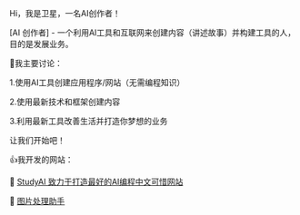 Hi，我是卫星，一名AI创作者！

[AI 创作者] - 一个利用AI工具和互联网来创建内容（讲述故事）并构建工具的人，目的是发展业务。


🌟我主要讨论：

1.使用AI工具创建应用程序/网站（无需编程知识）

2.使用最新技术和框架创建内容

3.利用最新工具改善生活并打造你梦想的业务


让我们开始吧！


👍我开发的网站：

🔗 [StudyAI 致力于打造最好的AI编程中文可惜网站](www.studyai.work)

🔗 [图片处理助手](www.imgplus.top)
